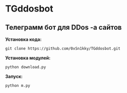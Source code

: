 # TGddosbot
## Телеграмм бот для DDos -a сайтов

**Установка кода:**
```
git clone https://github.com/0xSn1kky/TGddosbot.git
```

**Установка модулей:**
```
python download.py
```

**Запуск:**
```
python m.py
```
